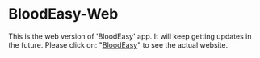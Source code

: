 # BloodEasy-Web
This is the web version of 'BloodEasy' app. It will keep getting updates in the future. Please click on: "[BloodEasy](https://villaincause.github.io/BloodEasy-Web/)" to see the actual website.
